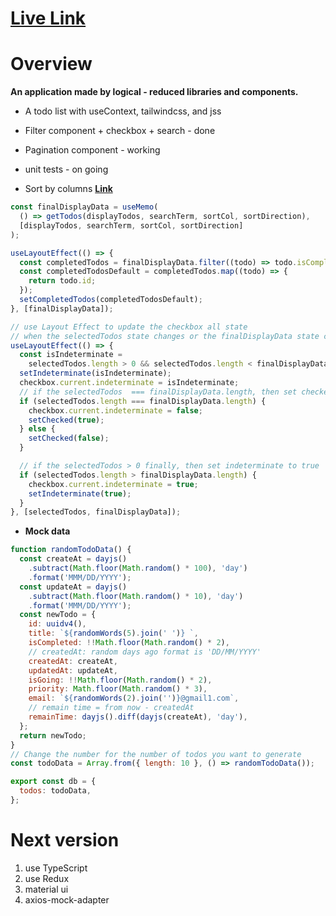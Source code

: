 # [Live Link](https://gentle-narwhal-9f9ac7.netlify.app/)

# Overview

**An application made by logical - reduced libraries and components.**

- A todo list with useContext, tailwindcss, and jss
- Filter component + checkbox + search - done
- Pagination component - working
- unit tests - on going

- Sort by columns **[Link](https://github.com/felix-le/todoapp1/blob/main/src/components/Tables/Tables.js)**

```js
const finalDisplayData = useMemo(
  () => getTodos(displayTodos, searchTerm, sortCol, sortDirection),
  [displayTodos, searchTerm, sortCol, sortDirection]
);

useLayoutEffect(() => {
  const completedTodos = finalDisplayData.filter((todo) => todo.isCompleted);
  const completedTodosDefault = completedTodos.map((todo) => {
    return todo.id;
  });
  setCompletedTodos(completedTodosDefault);
}, [finalDisplayData]);

// use Layout Effect to update the checkbox all state
// when the selectedTodos state changes or the finalDisplayData state changes (in the case search)
useLayoutEffect(() => {
  const isIndeterminate =
    selectedTodos.length > 0 && selectedTodos.length < finalDisplayData.length;
  setIndeterminate(isIndeterminate);
  checkbox.current.indeterminate = isIndeterminate;
  // if the selectedTodos  === finalDisplayData.length, then set checked to true
  if (selectedTodos.length === finalDisplayData.length) {
    checkbox.current.indeterminate = false;
    setChecked(true);
  } else {
    setChecked(false);
  }

  // if the selectedTodos > 0 finally, then set indeterminate to true
  if (selectedTodos.length > finalDisplayData.length) {
    checkbox.current.indeterminate = true;
    setIndeterminate(true);
  }
}, [selectedTodos, finalDisplayData]);
```

- **Mock data**

```js
function randomTodoData() {
  const createAt = dayjs()
    .subtract(Math.floor(Math.random() * 100), 'day')
    .format('MMM/DD/YYYY');
  const updateAt = dayjs()
    .subtract(Math.floor(Math.random() * 10), 'day')
    .format('MMM/DD/YYYY');
  const newTodo = {
    id: uuidv4(),
    title: `${randomWords(5).join(' ')} `,
    isCompleted: !!Math.floor(Math.random() * 2),
    // createdAt: random days ago format is 'DD/MM/YYYY'
    createdAt: createAt,
    updatedAt: updateAt,
    isGoing: !!Math.floor(Math.random() * 2),
    priority: Math.floor(Math.random() * 3),
    email: `${randomWords(2).join('')}@gmail1.com`,
    // remain time = from now - createdAt
    remainTime: dayjs().diff(dayjs(createAt), 'day'),
  };
  return newTodo;
}
// Change the number for the number of todos you want to generate
const todoData = Array.from({ length: 10 }, () => randomTodoData());

export const db = {
  todos: todoData,
};
```

# Next version

1. use TypeScript
2. use Redux
3. material ui
4. axios-mock-adapter
